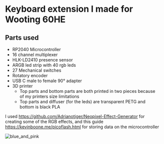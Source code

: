 # Keyboard extension I made for Wooting 60HE

## Parts used
- RP2040 Microcontroller
- 16 channel multiplexer
- HLK-LD2410 presence sensor
- ARGB led strip with 40 rgb leds
- 27 Mechanical switches
- Rotatory encoder
- USB C male to female 90° adapter 
- 3D printer
  - Top parts and bottom parts are both printed in two pieces because of my printers size limitations
  - Top parts and diffuser (for the leds) are transparent PETG and bottom is black PLA 
 
I used https://github.com/Adrianotiger/Neopixel-Effect-Generator for creating some of the RGB effects,
and this guide https://kevinboone.me/picoflash.html for storing data on the microcontroller


![blue_and_pink](https://github.com/user-attachments/assets/41ff159a-ccc7-4f64-abee-1bcd23e35c56)

